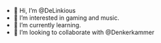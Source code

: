 - 👋 Hi, I’m @DeLinkious
- 👀 I’m interested in gaming and music.
- 🌱 I’m currently learning.
- 💞️ I’m looking to collaborate with @Denkerkammer
<!---
DeLinkious/DeLinkious is a ✨ special ✨ repository because its `README.md` (this file) appears on your GitHub profile.
You can click the Preview link to take a look at your changes.
--->
